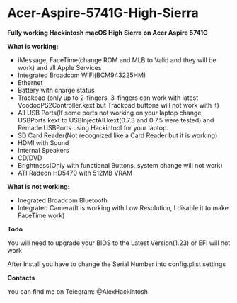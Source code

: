 # Acer-Aspire-5741G-High-Sierra

**Fully working Hackintosh macOS High Sierra on Acer Aspire 5741G**

**What is working:**

* iMessage, FaceTime(change ROM and MLB to Valid and they will be work) and all Apple Services
* Integrated Broadcom WiFi(BCM943225HM)
* Ethernet
* Battery with charge status
* Trackpad (only up to 2-fingers, 3-fingers can work with latest VoodooPS2Controller.kext but Trackpad buttons will not work with it)
* All USB Ports(If some ports not working on your laptop change USBPorts.kext to USBInjectAll.kext(0.7.3 and 0.7.5 were tested) and Remade USBPorts using Hackintool for your laptop.
* SD Card Reader(Not recognized like a Card Reader but it is working)
* HDMI with Sound
* Internal Speakers
* CD/DVD
* Brightness(Only with functional Buttons, system change will not work)
* ATI Radeon HD5470 with 512MB VRAM

**What is not working:**

* Inegrated Broadcom Bluetooth
* Integrated Camera(It is working with Low Resolution, I disable it to make FaceTime work)

**Todo**

You will need to upgrade your BIOS to the Latest Version(1.23) or EFI will not work

After Install you have to change the Serial Number into config.plist settings

**Contacts**

You can find me on Telegram: @AlexHackintosh
